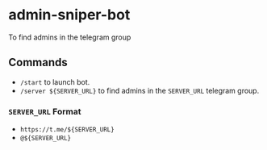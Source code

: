 # admin-sniper-bot
To find admins in the telegram group

## Commands

- `/start` to launch bot.
- `/server ${SERVER_URL}` to find admins in the `SERVER_URL` telegram group.
### `SERVER_URL` Format

- `https://t.me/${SERVER_URL}`
- `@${SERVER_URL}`
